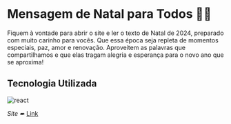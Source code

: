 # Mensagem de Natal para Todos 🎄✨

Fiquem à vontade para abrir o site e ler o texto de Natal de 2024, preparado com muito carinho para vocês. Que essa época seja repleta de momentos especiais, paz, amor e renovação. Aproveitem as palavras que compartilhamos e que elas tragam alegria e esperança para o novo ano que se aproxima!

## Tecnologia Utilizada

![react](https://github.com/user-attachments/assets/19a00490-bb86-4441-bef4-0038c6663bef)

*Site ➨*  [Link](https://linktreegithub.netlify.app/)


